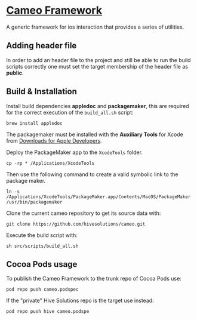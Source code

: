 # [Cameo Framework](http://cameo.hive.pt)

A generic framework for ios interaction that provides a series of utilities.

## Adding header file

In order to add an header file to the project and still be able to run the build
scripts correctly one must set the target membership of the header file as **public**.

## Build & Installation

Install build dependencies **appledoc** and **packagemaker**, this are required
for the correct execution of the `build_all.sh` script:

    brew install appledoc

The packagemaker must be installed with the **Auxiliary Tools** for Xcode from
[Downloads for Apple Developers](https://developer.apple.com/downloads).

Deploy the PackageMaker app to the `XcodeTools` folder.

    cp -rp * /Applications/XcodeTools

Then use the following command to create a valid symbolic link to the package maker.

    ln -s /Applications/XcodeTools/PackageMaker.app/Contents/MacOS/PackageMaker /usr/bin/packagemaker

Clone the current cameo repository to get its source data with:

    git clone https://github.com/hivesolutions/cameo.git

Execute the build script with:

    sh src/scripts/build_all.sh

## Cocoa Pods usage

To publish the Cameo Framework to the trunk repo of Cocoa Pods use:

    pod repo push cameo.podspec
    
If the "private" Hive Solutions repo is the target use instead:

    pod repo push hive cameo.podspe
    

